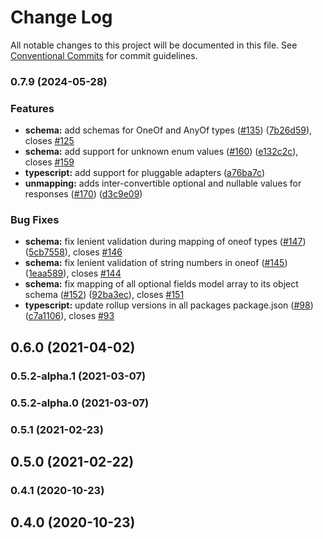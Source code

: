 # Change Log

All notable changes to this project will be documented in this file.
See [Conventional Commits](https://conventionalcommits.org) for commit guidelines.

### 0.7.9 (2024-05-28)

### Features

- **schema:** add schemas for OneOf and AnyOf types ([#135](https://github.com/apimatic/apimatic-js-runtime/issues/135)) ([7b26d59](https://github.com/apimatic/apimatic-js-runtime/commit/7b26d59e9ada13e5f1aef69817950d0b43a7fb62)), closes [#125](https://github.com/apimatic/apimatic-js-runtime/issues/125)
- **schema:** add support for unknown enum values ([#160](https://github.com/apimatic/apimatic-js-runtime/issues/160)) ([e132c2c](https://github.com/apimatic/apimatic-js-runtime/commit/e132c2c3722b6cc4a6870c0c1ac8e82082415d26)), closes [#159](https://github.com/apimatic/apimatic-js-runtime/issues/159)
- **typescript:** add support for pluggable adapters ([a76ba7c](https://github.com/apimatic/apimatic-js-runtime/commit/a76ba7cbf2602bdc48b758816000330429ac4972))
- **unmapping:** adds inter-convertible optional and nullable values for responses ([#170](https://github.com/apimatic/apimatic-js-runtime/issues/170)) ([d3c9e09](https://github.com/apimatic/apimatic-js-runtime/commit/d3c9e0929c6d59cd3380b89e023c020ed5964f1a))

### Bug Fixes

- **schema:** fix lenient validation during mapping of oneof types ([#147](https://github.com/apimatic/apimatic-js-runtime/issues/147)) ([5cb7558](https://github.com/apimatic/apimatic-js-runtime/commit/5cb7558f40beafff913f1b1489801eadb61680b8)), closes [#146](https://github.com/apimatic/apimatic-js-runtime/issues/146)
- **schema:** fix lenient validation of string numbers in oneof ([#145](https://github.com/apimatic/apimatic-js-runtime/issues/145)) ([1eaa589](https://github.com/apimatic/apimatic-js-runtime/commit/1eaa5892dc18f0a295231f02079955e30e267a1a)), closes [#144](https://github.com/apimatic/apimatic-js-runtime/issues/144)
- **schema:** fix mapping of all optional fields model array to its object schema ([#152](https://github.com/apimatic/apimatic-js-runtime/issues/152)) ([92ba3ec](https://github.com/apimatic/apimatic-js-runtime/commit/92ba3ec094918426c6d8c6048041441db2bb0bfd)), closes [#151](https://github.com/apimatic/apimatic-js-runtime/issues/151)
- **typescript:** update rollup versions in all packages package.json ([#98](https://github.com/apimatic/apimatic-js-runtime/issues/98)) ([c7a1106](https://github.com/apimatic/apimatic-js-runtime/commit/c7a1106bfc8e7d10e28dee97fb30a4e2792f21df)), closes [#93](https://github.com/apimatic/apimatic-js-runtime/issues/93)

## 0.6.0 (2021-04-02)

### 0.5.2-alpha.1 (2021-03-07)

### 0.5.2-alpha.0 (2021-03-07)

### 0.5.1 (2021-02-23)

## 0.5.0 (2021-02-22)

### 0.4.1 (2020-10-23)

## 0.4.0 (2020-10-23)
